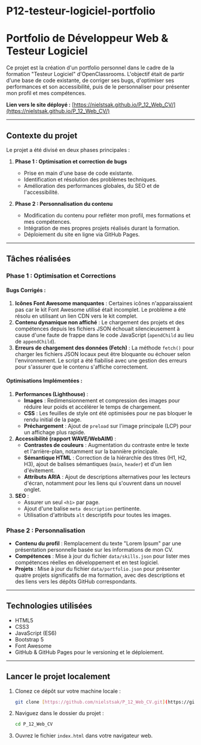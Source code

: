 # P12-testeur-logiciel-portfolio
# Portfolio de Développeur Web & Testeur Logiciel

Ce projet est la création d'un portfolio personnel dans le cadre de la formation "Testeur Logiciel" d'OpenClassrooms. L'objectif était de partir d'une base de code existante, de corriger ses bugs, d'optimiser ses performances et son accessibilité, puis de le personnaliser pour présenter mon profil et mes compétences.

**Lien vers le site déployé :** [https://nielstsak.github.io/P_12_Web_CV/](https://nielstsak.github.io/P_12_Web_CV/)

---

## Contexte du projet

Le projet a été divisé en deux phases principales :

1.  **Phase 1 : Optimisation et correction de bugs**
    * Prise en main d'une base de code existante.
    * Identification et résolution des problèmes techniques.
    * Amélioration des performances globales, du SEO et de l'accessibilité.

2.  **Phase 2 : Personnalisation du contenu**
    * Modification du contenu pour refléter mon profil, mes formations et mes compétences.
    * Intégration de mes propres projets réalisés durant la formation.
    * Déploiement du site en ligne via GitHub Pages.

---

## Tâches réalisées

### Phase 1 : Optimisation et Corrections

#### Bugs Corrigés :
1.  **Icônes Font Awesome manquantes** : Certaines icônes n'apparaissaient pas car le kit Font Awesome utilisé était incomplet. Le problème a été résolu en utilisant un lien CDN vers le kit complet.
2.  **Contenu dynamique non affiché** : Le chargement des projets et des compétences depuis les fichiers JSON échouait silencieusement à cause d'une faute de frappe dans le code JavaScript (`apendChild` au lieu de `appendChild`).
3.  **Erreurs de chargement des données (Fetch)** : La méthode `fetch()` pour charger les fichiers JSON locaux peut être bloquante ou échouer selon l'environnement. Le script a été fiabilisé avec une gestion des erreurs pour s'assurer que le contenu s'affiche correctement.

#### Optimisations Implémentées :
1.  **Performances (Lighthouse)** :
    * **Images** : Redimensionnement et compression des images pour réduire leur poids et accélérer le temps de chargement.
    * **CSS** : Les feuilles de style ont été optimisées pour ne pas bloquer le rendu initial de la page.
    * **Préchargement** : Ajout de `preload` sur l'image principale (LCP) pour un affichage plus rapide.
2.  **Accessibilité (rapport WAVE/WebAIM)** :
    * **Contrastes de couleurs** : Augmentation du contraste entre le texte et l'arrière-plan, notamment sur la bannière principale.
    * **Sémantique HTML** : Correction de la hiérarchie des titres (H1, H2, H3), ajout de balises sémantiques (`main`, `header`) et d'un lien d'évitement.
    * **Attributs ARIA** : Ajout de descriptions alternatives pour les lecteurs d'écran, notamment pour les liens qui s'ouvrent dans un nouvel onglet.
3.  **SEO** :
    * Assurer un seul `<h1>` par page.
    * Ajout d'une balise `meta description` pertinente.
    * Utilisation d'attributs `alt` descriptifs pour toutes les images.

### Phase 2 : Personnalisation

* **Contenu du profil** : Remplacement du texte "Lorem Ipsum" par une présentation personnelle basée sur les informations de mon CV.
* **Compétences** : Mise à jour du fichier `data/skills.json` pour lister mes compétences réelles en développement et en test logiciel.
* **Projets** : Mise à jour du fichier `data/portfolio.json` pour présenter quatre projets significatifs de ma formation, avec des descriptions et des liens vers les dépôts GitHub correspondants.

---

## Technologies utilisées

* HTML5
* CSS3
* JavaScript (ES6)
* Bootstrap 5
* Font Awesome
* GitHub & GitHub Pages pour le versioning et le déploiement.

---

## Lancer le projet localement

1.  Clonez ce dépôt sur votre machine locale :
    ```bash
    git clone [https://github.com/nielstsak/P_12_Web_CV.git](https://github.com/nielstsak/P_12_Web_CV.git)
    ```
2.  Naviguez dans le dossier du projet :
    ```bash
    cd P_12_Web_CV
    ```
3.  Ouvrez le fichier `index.html` dans votre navigateur web.

